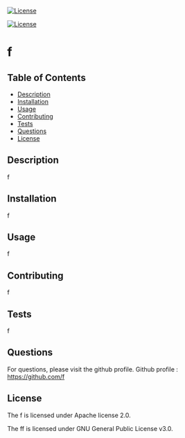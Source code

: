 

    
[![License](https://img.shields.io/badge/License-Apache-2.0-red)](https://choosealicense.com/licenses/mit/)
          
[![License](https://img.shields.io/badge/License-GPL-3.0-red)](https://choosealicense.com/licenses/mit/)
        
    
# f
## Table of Contents
* [Description](#Description)
* [Installation](#Installation)
* [Usage](#Usage)
* [Contributing](#Contributing)
* [Tests](#Tests)
* [Questions](#Questions)
* [License](#License)
## Description 
f
## Installation
f
## Usage
f
## Contributing
f
## Tests
f
## Questions
For questions, please visit the github profile.
Github profile : https://github.com/f

## License

    
The f is licensed under Apache license 2.0.      
          
The ff is licensed under GNU General Public License v3.0.      
        
    


